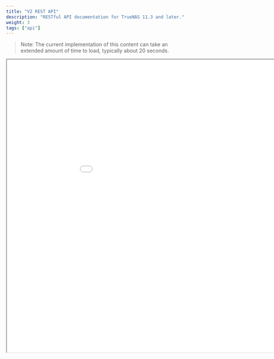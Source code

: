 ```yaml
---
title: "V2 REST API"
description: "RESTful API documentation for TrueNAS 11.3 and later."
weight: 3
tags: ["api"]
---
```



> Note: The current implementation of this content can take an extended amount of time to load, typically about 20 seconds.

<iframe id="inlineFrame"
    title="Inline Frame"
    width="1000"
    height="800"
    src="../rest_api.html">
</iframe>
